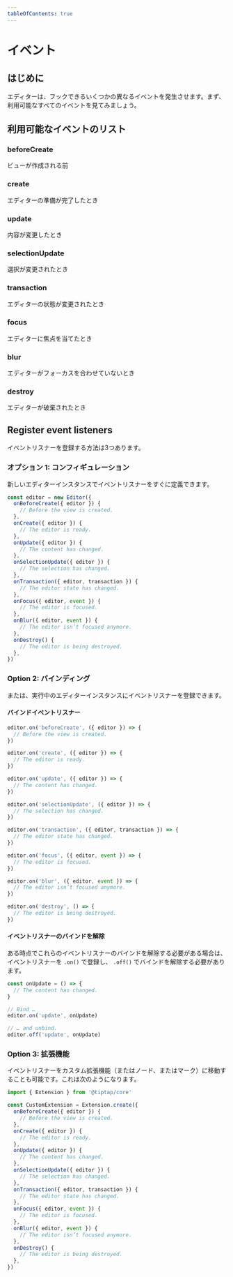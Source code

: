 ```yaml
---
tableOfContents: true
---
```


# イベント

## はじめに

<!-- The editor fires a few different events that you can hook into. Let’s have a look at all the available events first: -->

エディターは、フックできるいくつかの異なるイベントを発生させます。まず、利用可能なすべてのイベントを見てみましょう。

## 利用可能なイベントのリスト

### beforeCreate

<!-- Before the view is created. -->

ビューが作成される前

### create

<!-- The editor is ready. -->

エディターの準備が完了したとき

### update

<!-- The content has changed. -->

内容が変更したとき

### selectionUpdate

<!-- The selection has changed. -->

選択が変更されたとき

### transaction

<!-- The editor state has changed. -->

エディターの状態が変更されたとき

### focus

<!-- The editor is focused. -->

エディターに焦点を当てたとき

### blur

<!-- The editor isn’t focused anymore. -->

エディターがフォーカスを合わせていないとき

### destroy

<!-- The editor is being destroyed. -->

エディターが破棄されたとき


## Register event listeners

<!-- There are three ways to register event listeners. -->

イベントリスナーを登録する方法は3つあります。

### オプション 1: コンフィギュレーション

<!-- You can define your event listeners on a new editor instance right-away: -->

新しいエディターインスタンスでイベントリスナーをすぐに定義できます。

```js
const editor = new Editor({
  onBeforeCreate({ editor }) {
    // Before the view is created.
  },
  onCreate({ editor }) {
    // The editor is ready.
  },
  onUpdate({ editor }) {
    // The content has changed.
  },
  onSelectionUpdate({ editor }) {
    // The selection has changed.
  },
  onTransaction({ editor, transaction }) {
    // The editor state has changed.
  },
  onFocus({ editor, event }) {
    // The editor is focused.
  },
  onBlur({ editor, event }) {
    // The editor isn’t focused anymore.
  },
  onDestroy() {
    // The editor is being destroyed.
  },
})
```

### Option 2: バインディング

<!-- Or you can register your event listeners on a running editor instance: -->

または、実行中のエディターインスタンスにイベントリスナーを登録できます。

#### バインドイベントリスナー

```js
editor.on('beforeCreate', ({ editor }) => {
  // Before the view is created.
})

editor.on('create', ({ editor }) => {
  // The editor is ready.
})

editor.on('update', ({ editor }) => {
  // The content has changed.
})

editor.on('selectionUpdate', ({ editor }) => {
  // The selection has changed.
})

editor.on('transaction', ({ editor, transaction }) => {
  // The editor state has changed.
})

editor.on('focus', ({ editor, event }) => {
  // The editor is focused.
})

editor.on('blur', ({ editor, event }) => {
  // The editor isn’t focused anymore.
})

editor.on('destroy', () => {
  // The editor is being destroyed.
})
```

#### イベントリスナーのバインドを解除

<!-- If you need to unbind those event listeners at some point, you should register your event listeners with `.on()` and unbind them with `.off()` then. -->

ある時点でこれらのイベントリスナーのバインドを解除する必要がある場合は、イベントリスナーを `.on()` で登録し、 `.off()` でバインドを解除する必要があります。

```js
const onUpdate = () => {
  // The content has changed.
}

// Bind …
editor.on('update', onUpdate)

// … and unbind.
editor.off('update', onUpdate)
```

### Option 3: 拡張機能

<!-- Moving your event listeners to custom extensions (or nodes, or marks) is also possible. Here’s how that would look like: -->

イベントリスナーをカスタム拡張機能（またはノード、またはマーク）に移動することも可能です。これは次のようになります。

```js
import { Extension } from '@tiptap/core'

const CustomExtension = Extension.create({
  onBeforeCreate({ editor }) {
    // Before the view is created.
  },
  onCreate({ editor }) {
    // The editor is ready.
  },
  onUpdate({ editor }) {
    // The content has changed.
  },
  onSelectionUpdate({ editor }) {
    // The selection has changed.
  },
  onTransaction({ editor, transaction }) {
    // The editor state has changed.
  },
  onFocus({ editor, event }) {
    // The editor is focused.
  },
  onBlur({ editor, event }) {
    // The editor isn’t focused anymore.
  },
  onDestroy() {
    // The editor is being destroyed.
  },
})
```
